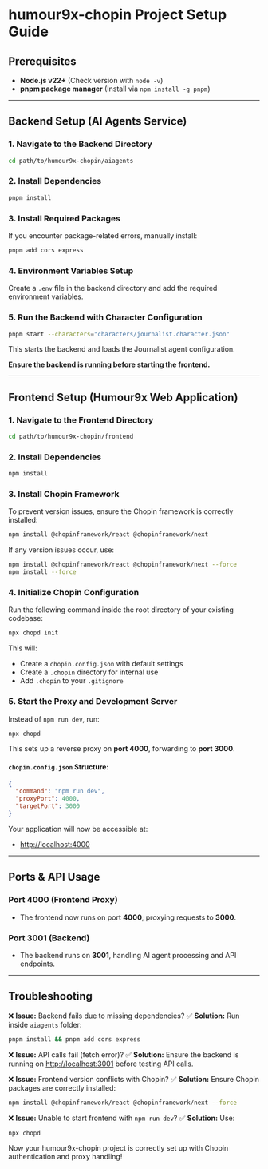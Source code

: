 # humour9x-chopin Project Setup Guide

## Prerequisites

- **Node.js v22+** (Check version with `node -v`)
- **pnpm package manager** (Install via `npm install -g pnpm`)

---

## Backend Setup (AI Agents Service)

### 1. Navigate to the Backend Directory

```sh
cd path/to/humour9x-chopin/aiagents
```

### 2. Install Dependencies

```sh
pnpm install
```

### 3. Install Required Packages

If you encounter package-related errors, manually install:

```sh
pnpm add cors express
```

### 4. Environment Variables Setup

Create a `.env` file in the backend directory and add the required environment variables.

### 5. Run the Backend with Character Configuration

```sh
pnpm start --characters="characters/journalist.character.json"
```

This starts the backend and loads the Journalist agent configuration.

**Ensure the backend is running before starting the frontend.**

---

## Frontend Setup (Humour9x Web Application)

### 1. Navigate to the Frontend Directory

```sh
cd path/to/humour9x-chopin/frontend
```

### 2. Install Dependencies

```sh
npm install
```

### 3. Install Chopin Framework

To prevent version issues, ensure the Chopin framework is correctly installed:

```sh
npm install @chopinframework/react @chopinframework/next
```

If any version issues occur, use:

```sh
npm install @chopinframework/react @chopinframework/next --force
npm install --force 
```



### 4. Initialize Chopin Configuration

Run the following command inside the root directory of your existing codebase:

```sh
npx chopd init
```

This will:

- Create a `chopin.config.json` with default settings
- Create a `.chopin` directory for internal use
- Add `.chopin` to your `.gitignore`

### 5. Start the Proxy and Development Server

Instead of `npm run dev`, run:

```sh
npx chopd
```

This sets up a reverse proxy on **port 4000**, forwarding to **port 3000**.

#### `chopin.config.json` Structure:

```json
{
  "command": "npm run dev",
  "proxyPort": 4000,
  "targetPort": 3000
}
```

Your application will now be accessible at:

- [http://localhost:4000](http://localhost:4000)

---

## Ports & API Usage

### Port 4000 (Frontend Proxy)

- The frontend now runs on port **4000**, proxying requests to **3000**.

### Port 3001 (Backend)

- The backend runs on **3001**, handling AI agent processing and API endpoints.

---

## Troubleshooting

❌ **Issue:** Backend fails due to missing dependencies?
✅ **Solution:** Run inside `aiagents` folder:

```sh
pnpm install && pnpm add cors express
```

❌ **Issue:** API calls fail (fetch error)?
✅ **Solution:** Ensure the backend is running on [http://localhost:3001](http://localhost:3001) before testing API calls.

❌ **Issue:** Frontend version conflicts with Chopin?
✅ **Solution:** Ensure Chopin packages are correctly installed:

```sh
npm install @chopinframework/react @chopinframework/next --force
```

❌ **Issue:** Unable to start frontend with `npm run dev`?
✅ **Solution:** Use:

```sh
npx chopd
```

Now your humour9x-chopin project is correctly set up with Chopin authentication and proxy handling!
